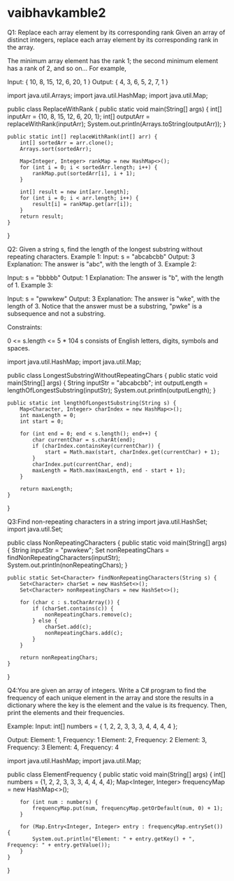 # vaibhavkamble2

Q1: Replace each array element by its corresponding rank
  Given an array of distinct integers, replace each array element by its corresponding rank in the array.

The minimum array element has the rank 1; the second minimum element has a rank of 2, and so on… For example,

Input:  { 10, 8, 15, 12, 6, 20, 1 } 
Output: { 4, 3, 6, 5, 2, 7, 1 }

import java.util.Arrays;
import java.util.HashMap;
import java.util.Map;

public class ReplaceWithRank {
    public static void main(String[] args) {
        int[] inputArr = {10, 8, 15, 12, 6, 20, 1};
        int[] outputArr = replaceWithRank(inputArr);
        System.out.println(Arrays.toString(outputArr));
    }

    public static int[] replaceWithRank(int[] arr) {
        int[] sortedArr = arr.clone();
        Arrays.sort(sortedArr);

        Map<Integer, Integer> rankMap = new HashMap<>();
        for (int i = 0; i < sortedArr.length; i++) {
            rankMap.put(sortedArr[i], i + 1);
        }

        int[] result = new int[arr.length];
        for (int i = 0; i < arr.length; i++) {
            result[i] = rankMap.get(arr[i]);
        }
        return result;
    }
}

Q2: Given a string s, find the length of the longest substring without repeating characters.
Example 1:
Input: s = "abcabcbb"
Output: 3
Explanation: The answer is "abc", with the length of 3.
Example 2:

Input: s = "bbbbb"
Output: 1
Explanation: The answer is "b", with the length of 1.
Example 3:

Input: s = "pwwkew"
Output: 3
Explanation: The answer is "wke", with the length of 3.
Notice that the answer must be a substring, "pwke" is a subsequence and not a substring.
 
Constraints:

0 <= s.length <= 5 * 104
s consists of English letters, digits, symbols and spaces.


import java.util.HashMap;
import java.util.Map;

public class LongestSubstringWithoutRepeatingChars {
    public static void main(String[] args) {
        String inputStr = "abcabcbb";
        int outputLength = lengthOfLongestSubstring(inputStr);
        System.out.println(outputLength);
    }

    public static int lengthOfLongestSubstring(String s) {
        Map<Character, Integer> charIndex = new HashMap<>();
        int maxLength = 0;
        int start = 0;

        for (int end = 0; end < s.length(); end++) {
            char currentChar = s.charAt(end);
            if (charIndex.containsKey(currentChar)) {
                start = Math.max(start, charIndex.get(currentChar) + 1);
            }
            charIndex.put(currentChar, end);
            maxLength = Math.max(maxLength, end - start + 1);
        }

        return maxLength;
    }
}

Q3:Find non-repeating characters in a string 
import java.util.HashSet;
import java.util.Set;

public class NonRepeatingCharacters {
    public static void main(String[] args) {
        String inputStr = "pwwkew";
        Set<Character> nonRepeatingChars = findNonRepeatingCharacters(inputStr);
        System.out.println(nonRepeatingChars);
    }

    public static Set<Character> findNonRepeatingCharacters(String s) {
        Set<Character> charSet = new HashSet<>();
        Set<Character> nonRepeatingChars = new HashSet<>();

        for (char c : s.toCharArray()) {
            if (charSet.contains(c)) {
                nonRepeatingChars.remove(c);
            } else {
                charSet.add(c);
                nonRepeatingChars.add(c);
            }
        }

        return nonRepeatingChars;
    }
}

Q4:You are given an array of integers. 
Write a C# program to find the frequency of each unique element in the array and 
store the results in a dictionary where the key is the element and the value is its frequency.
Then, print the elements and their frequencies.

Example:
Input:
int[] numbers = { 1, 2, 2, 3, 3, 3, 4, 4, 4, 4 };

Output:
Element: 1, Frequency: 1
Element: 2, Frequency: 2
Element: 3, Frequency: 3
Element: 4, Frequency: 4


import java.util.HashMap;
import java.util.Map;

public class ElementFrequency {
    public static void main(String[] args) {
        int[] numbers = {1, 2, 2, 3, 3, 3, 4, 4, 4, 4};
        Map<Integer, Integer> frequencyMap = new HashMap<>();

        for (int num : numbers) {
            frequencyMap.put(num, frequencyMap.getOrDefault(num, 0) + 1);
        }

        for (Map.Entry<Integer, Integer> entry : frequencyMap.entrySet()) {
            System.out.println("Element: " + entry.getKey() + ", Frequency: " + entry.getValue());
        }
    }
}

